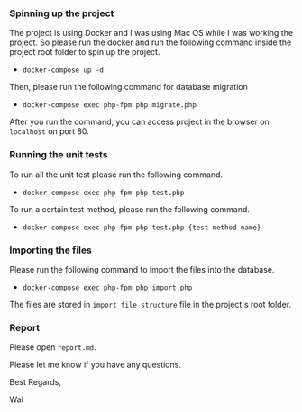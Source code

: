 ### Spinning up the project

The project is using Docker and I was using Mac OS while I was working the project. So please run the docker and run the following command inside the project root folder to spin up the project.

- `docker-compose up -d`

Then, please run the following command for database migration

- `docker-compose exec php-fpm php migrate.php`

After you run the command, you can access project in the browser on `localhost` on port 80.

### Running the unit tests

To run all the unit test please run the following command.

- `docker-compose exec php-fpm php test.php`

To run a certain test method, please run the following command.

- `docker-compose exec php-fpm php test.php {test method name}`

### Importing the files

Please run the following command to import the files into the database.

- `docker-compose exec php-fpm php import.php`

The files are stored in `import_file_structure` file in the project's root folder.

### Report

Please open `report.md`.


Please let me know if you have any questions.

Best Regards,

Wai